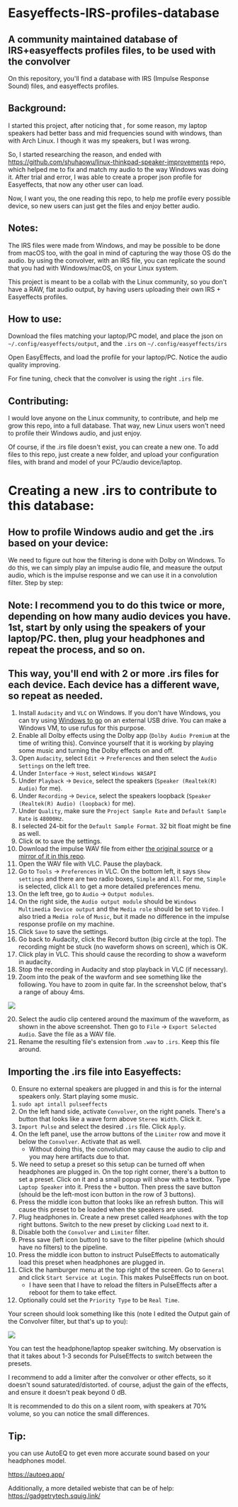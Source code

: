 # Easyeffects-IRS-profiles-database
## A community maintained database of IRS+easyeffects profiles files, to be used with the convolver

On this repository, you'll find a database with IRS (Impulse Response Sound) files, and easyeffects profiles.


## Background:
I started this project, after noticing that , for some reason, my laptop speakers had better bass and mid frequencies sound with windows, than with Arch Linux. I though it was my speakers, but I was wrong.

So, I started researching the reason, and ended with https://github.com/shuhaowu/linux-thinkpad-speaker-improvements repo, which helped me to fix and match my audio to the way Windows was doing it. 
After trial and error, I was able to create a proper json profile for Easyeffects, that now any other user can load.

Now, I want you, the one reading this repo, to help me profile every possible device, so new users can just get the files and enjoy better audio.

## Notes:
The IRS files were made from Windows, and may be possible to be done from macOS too, with the goal in mind of capturing the way those OS do the audio. by using the convolver, with an IRS file, you can replicate the sound that you had with Windows/macOS, on your Linux system.

This project is meant to be a collab with the Linux community, so you don't have a RAW, flat audio output, by having users uploading their own IRS + Easyeffects profiles.

## How to use:

Download the files matching your laptop/PC model, and place the json on `~/.config/easyeffects/output`, and the `.irs` on `~/.config/easyeffects/irs`

Open EasyEffects, and load the profile for your laptop/PC.
Notice the audio quality improving.

For fine tuning, check that the convolver is using the right `.irs` file.



## Contributing:

I would love anyone on the Linux community, to contribute, and help me grow this repo, into a full database. That way, new Linux users won't need to profile their Windows audio, and just enjoy. 

Of course, if the .irs file doesn't exist, you can create a new one.
To add files to this repo, just create a new folder, and upload your configuration files, with brand and model of your PC/audio device/laptop.

# Creating a new .irs to contribute to this database:

## How to profile Windows audio and get the .irs based on your device:
We need to figure out how the filtering is done with Dolby on Windows. To do this, we can simply play an impulse audio file, and measure the output audio, which is the impulse response and we can use it in a convolution filter. Step by step:
## Note: I recommend you to do this twice or more, depending on how many audio devices you have. 1st, start by only using the speakers of your laptop/PC. then, plug your headphones and repeat the process, and so on.
## This way, you'll end with 2 or more .irs files for each device. Each device has a different wave, so repeat as needed.

1. Install `Audacity` and `VLC` on Windows.
   If you don't have Windows, you can try using [Windows to go](https://www.intowindows.com/rufus-to-create-windows-to-go-usb-drive/) on an external USB drive. You can make a Windows VM, to use rufus for this purpose.
3. Enable all Dolby effects using the Dolby app (`Dolby Audio Premium` at the time of writing this). Convince yourself that it is working by playing some music and turning the Dolby effects on and off.
4. Open `Audacity`, select `Edit` -> `Preferences` and then select the `Audio Settings` on the left tree.
5. Under `Interface` -> `Host`, select `Windows WASAPI`
6. Under `Playback` -> `Device`, select the speakers (`Speaker (Realtek(R) Audio)` for me).
7. Under `Recording` -> `Device`, select the speakers loopback (`Speaker (Realtek(R) Audio) (loopback)` for me).
8. Under `Quality`, make sure the `Project Sample Rate` and `Default Sample Rate` is `48000Hz`.
9. I selected 24-bit for the `Default Sample Format`. 32 bit float might be fine as well.
10. Click `OK` to save the settings.
11. Download the impulse WAV file from either [the original source](https://freesound.org/people/unfa/sounds/205620/) or [a mirror of it in this repo](impulse48khz-2sec.wav).
12. Open the WAV file with VLC. Pause the playback.
13. Go to `Tools` -> `Preferences` in VLC. On the bottom left, it says `Show settings` and there are two radio boxes, `Simple` and `All`. For me, `Simple` is selected, click `All` to get a more detailed preferences menu.
14. On the left tree, go to `Audio` -> `Output modules`.
15. On the right side, the `Audio output module` should be `Windows Multimedia Device output` and the `Media role` should be set to `Video`. I also tried a `Media role` of `Music`, but it made no difference in the impulse response profile on my machine.
16. Click `Save` to save the settings.
17. Go back to Audacity, click the Record button (big circle at the top). The recording might be stuck (no waveform shows on screen), which is OK.
18. Click play in VLC. This should cause the recording to show a waveform in audacity.
19. Stop the recording in Audacity and stop playback in VLC (if necessary).
20. Zoom into the peak of the wavform and see something like the following. You have to zoom in quite far. In the screenshot below, that's a range of abouy 4ms.

<img src="./ImpulseResponseScreenshot.PNG" />

20. Select the audio clip centered around the maximum of the waveform, as shown in the above screenshot. Then go to `File` -> `Export Selected Audio`. Save the file as a WAV file.
21. Rename the resulting file's extension from `.wav` to `.irs`. Keep this file around.

## Importing the .irs file into Easyeffects:

0. Ensure no external speakers are plugged in and this is for the internal
   speakers only. Start playing some music.
1. `sudo apt intall pulseeffects`
2. On the left hand side, activate `Convolver`, on the right panels. There's a
   button that looks like a wave form above `Stereo Width`. Click it.
3. `Import Pulse` and select the desired `.irs` file. Click `Apply`.
4. On the left panel, use the arrow buttons of the `Limiter` row and move it
   below the `Convolver`. Activate that as well.
   - Without doing this, the convolution may cause the audio to clip and you
     may here artifacts due to that.
5. We need to setup a preset so this setup can be turned off when headphones
   are plugged in. On the top right corner, there's a button to set a preset.
   Click on it and a small popup will show with a textbox. Type `Laptop
   Speaker` into it. Press the `+` button. Then press the save button (should
   be the left-most icon button in the row of 3 buttons).
6. Press the middle icon button that looks like an refresh button. This will
   cause this preset to be loaded when the speakers are used.
7. Plug headphones in. Create a new preset called `Headphones` with the top
   right buttons. Switch to the new preset by clicking `Load` next to it.
8. Disable both the `Convolver` and `Limiter` filter.
9. Press save (left icon button) to save to the filter pipeline (which should
   have no filters) to the pipeline.
10. Press the middle icon button to instruct PulseEffects to automatically load
    this preset when headphones are plugged in.
11. Click the hamburger menu at the top right of the screen. Go to `General`
    and click `Start Service at Login`. This makes PulseEffects run on boot.
    - I have seen that I have to reload the filters in PulseEffects after a
      reboot for them to take effect.
12. Optionally could set the `Priority Type` to be `Real Time`. 

Your screen should look something like this (note I edited the Output gain of
the Convolver filter, but that's up to you):

<img src="./PulseEffects.png" />

You can test the headphone/laptop speaker switching. My observation is that it
takes about 1-3 seconds for PulseEffects to switch between the presets.

I recommend to add a limiter after the convolver or other effects, so it doesn't sound saturated/distorted. of course, adjust the gain of the effects, and ensure it doesn't peak beyond 0 dB. 

It is recommended to do this on a silent room, with speakers at 70% volume, so you can notice the small differences. 

## Tip:
you can use AutoEQ to get even more accurate sound based on your headphones model.

https://autoeq.app/

Additionally, a more detailed webiste that can be of help:
https://gadgetrytech.squig.link/

